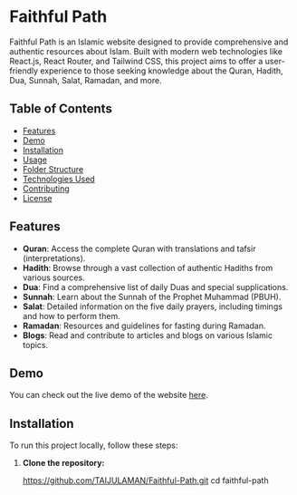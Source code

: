 # Faithful Path

Faithful Path is an Islamic website designed to provide comprehensive and authentic resources about Islam. Built with modern web technologies like React.js, React Router, and Tailwind CSS, this project aims to offer a user-friendly experience to those seeking knowledge about the Quran, Hadith, Dua, Sunnah, Salat, Ramadan, and more.

## Table of Contents

- [Features](#features)
- [Demo](#demo)
- [Installation](#installation)
- [Usage](#usage)
- [Folder Structure](#folder-structure)
- [Technologies Used](#technologies-used)
- [Contributing](#contributing)
- [License](#license)

## Features

- **Quran**: Access the complete Quran with translations and tafsir (interpretations).
- **Hadith**: Browse through a vast collection of authentic Hadiths from various sources.
- **Dua**: Find a comprehensive list of daily Duas and special supplications.
- **Sunnah**: Learn about the Sunnah of the Prophet Muhammad (PBUH).
- **Salat**: Detailed information on the five daily prayers, including timings and how to perform them.
- **Ramadan**: Resources and guidelines for fasting during Ramadan.
- **Blogs**: Read and contribute to articles and blogs on various Islamic topics.

## Demo

You can check out the live demo of the website [here](#).

## Installation

To run this project locally, follow these steps:

1. **Clone the repository:**
  
   https://github.com/TAIJULAMAN/Faithful-Path.git
   cd faithful-path
 
